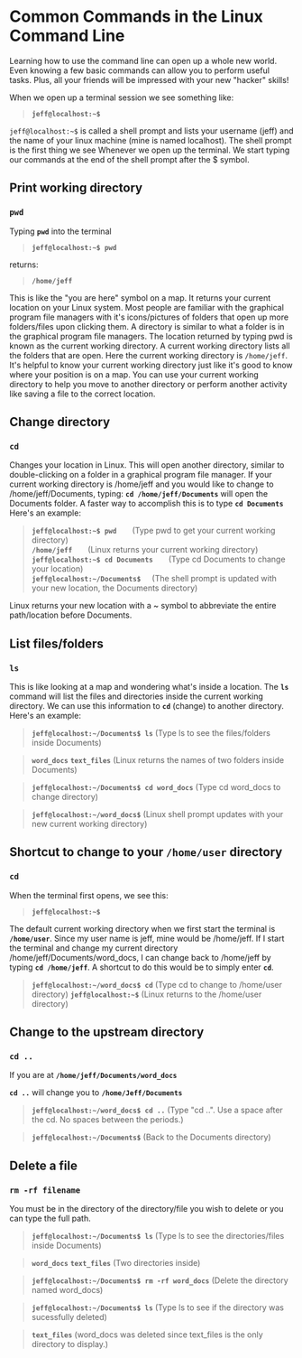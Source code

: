 # **Common Commands in the Linux Command Line**
Learning how to use the command line can open up a whole new world. Even knowing a few basic commands can allow you to perform useful tasks. Plus, all your friends will be impressed with your new "hacker" skills!  
 
When we open up a terminal session we see something like:
>**`jeff@localhost:~$`**  

`jeff@localhost:~$` is called a shell prompt and lists your username (jeff) and the name of your linux machine (mine is named localhost). The shell prompt is the first thing we see Whenever we open up the terminal. We start typing our commands at the end of the shell prompt after the $ symbol.  

## **Print working directory** 
### **`pwd`** 
Typing **`pwd`** into the terminal     
>**`jeff@localhost:~$ pwd`**  

returns:  
>**`/home/jeff`**      

This is like the "you are here" symbol on a map. It returns your current location on your Linux system. Most people are familiar with the graphical program file managers with it's icons/pictures of folders that open up more folders/files upon clicking them. A directory is similar to what a folder is in the graphical program file managers. The location returned by typing pwd is known as the current working directory. A current working directory lists all the folders that are open. Here the current working directory is `/home/jeff`. It's helpful to know your current working directory just like it's good to know where your position is on a map. You can use your current working directory to help you move to another directory or perform another activity like saving a file to the correct location. 

## **Change directory**
### **``cd``** 
Changes your location in Linux. This will open another directory, similar to double-clicking on a folder in a graphical program file manager. If your current working directory is /home/jeff and you would like to change to /home/jeff/Documents, typing: **``cd /home/jeff/Documents``** will open the Documents folder. A faster way to accomplish this is to type **``cd Documents``** Here's an example:

> **`jeff@localhost:~$ pwd`** &nbsp; &nbsp; &nbsp; (Type pwd to get your current working directory)  
> **`/home/jeff`** &nbsp; &nbsp; &nbsp; (Linux returns your current working directory)  
> **`jeff@localhost:~$ cd Documents`** &nbsp; &nbsp; &nbsp; (Type cd Documents to change your location)  
> **`jeff@localhost:~/Documents$`** &nbsp; &nbsp; (The shell prompt is updated with your new location, the Documents directory)

Linux returns your new location with a ~ symbol to abbreviate the entire path/location before Documents.   

## **List files/folders**
### **``ls``**
This is like looking at a map and wondering what's inside a location. The **`ls`** command will list the files and directories inside the current working directory. We can use this information to **``cd``** (change) to another directory. Here's an example:

>**`jeff@localhost:~/Documents$ ls`** (Type ls to see the files/folders inside Documents)  
 
>**`word_docs`** **`text_files`** (Linux returns the names of two folders inside Documents) 
 
>**`jeff@localhost:~/Documents$ cd word_docs`** (Type cd word_docs to change directory)

>**`jeff@localhost:~/word_docs$`** (Linux shell prompt updates with your new current working directory)


## **Shortcut to change to your ``/home/user`` directory** 
### **``cd``** 
When the terminal first opens, we see this:  
>**`jeff@localhost:~$`**  

The default current working directory when we first start the terminal is **`/home/user`**. Since my user name is jeff, mine would be /home/jeff. If I start the terminal and change my current directory /home/jeff/Documents/word_docs, I can change back to /home/jeff by typing **`cd /home/jeff`**. A shortcut to do this would be to simply enter **`cd`**.

>**`jeff@localhost:~/word_docs$ cd`** (Type cd to change to /home/user directory)
>**`jeff@localhost:~$`** (Linux returns to the /home/user directory)  

## **Change to the upstream directory**
### **``cd ..``** 
If you are at **``/home/jeff/Documents/word_docs``**  

**``cd ..``** will change you to **``/home/Jeff/Documents``**

>**`jeff@localhost:~/word_docs$ cd ..`** (Type "cd ..". Use a space after the cd. No spaces between the periods.)
  
>**`jeff@localhost:~/Documents$`** (Back to the Documents directory)


## **Delete a file**
### **``rm -rf filename``**
You must be in the directory of the directory/file you wish to delete or you can type the full path.

>**`jeff@localhost:~/Documents$ ls`** (Type ls to see the directories/files inside Documents)  
 
>**`word_docs`** **`text_files`** (Two directories inside)  

>**`jeff@localhost:~/Documents$ rm -rf word_docs`** (Delete the directory named word_docs)

>**`jeff@localhost:~/Documents$ ls`** (Type ls to see if the directory was sucessfully deleted) 

>**`text_files`** (word_docs was deleted since text_files is the only directory to display.)

